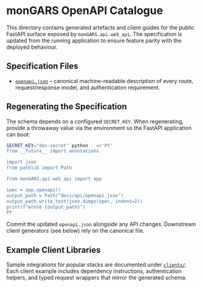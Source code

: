 # monGARS OpenAPI Catalogue

This directory contains generated artefacts and client guides for the public
FastAPI surface exposed by `monGARS.api.web_api`. The specification is updated
from the running application to ensure feature parity with the deployed
behaviour.

## Specification Files

- [`openapi.json`](openapi.json) – canonical machine-readable description of
  every route, request/response model, and authentication requirement.

## Regenerating the Specification

The schema depends on a configured `SECRET_KEY`. When regenerating, provide a
throwaway value via the environment so the FastAPI application can boot:

```bash
SECRET_KEY="dev-secret" python - <<'PY'
from __future__ import annotations

import json
from pathlib import Path

from monGARS.api.web_api import app

spec = app.openapi()
output_path = Path("docs/api/openapi.json")
output_path.write_text(json.dumps(spec, indent=2))
print(f"wrote {output_path}")
PY
```

Commit the updated `openapi.json` alongside any API changes. Downstream client
generators (see below) rely on the canonical file.

## Example Client Libraries

Sample integrations for popular stacks are documented under
[`clients/`](clients). Each client example includes dependency instructions,
authentication helpers, and typed request wrappers that mirror the generated
schema.
